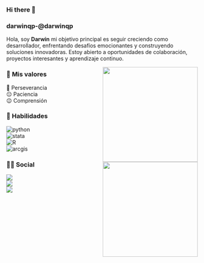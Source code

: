 ### Hi there 👋

### darwinqp-@darwinqp

Hola, soy **Darwin** mi objetivo principal es seguir creciendo como desarrollador, enfrentando desafíos emocionantes y construyendo soluciones innovadoras. Estoy abierto a oportunidades de colaboración, proyectos interesantes y aprendizaje continuo.

<img align= "right" width= "250" src= "https://pa1.narvii.com/6580/8098c6e9207376889eeb0532d9f5a0723c4d73f5_hq.gif"/>


<img align= "right" width= "250" src= "https://tenor.com/bhOSD.gif"/>

### 🙌 **Mis valores**

😤 Perseverancia  
😐 Paciencia  
😉 Comprensión

### 🚀 Habilidades

![python](https://img.shields.io/badge/python%20🟢🟢🟢⚪⚪-%233776AB)  
![stata](https://img.shields.io/badge/javascript%20🟢🟢🟢⚪⚪-%23F7DF1E)  
![R](https://img.shields.io/badge/react%20🟢🟢🟢⚪⚪-%233776AB)  
![arcgis](https://img.shields.io/badge/nodejs%20🟢⚪⚪⚪-%233776AB)    


### 👨👩 Social
[<img src = "https://img.shields.io/badge/facebook-%231877F2.svg?&style=for-the-badge&logo=facebook&logoColor=white">](https://www.facebook.com/darwin.quispe.355)  
[<img src="https://img.shields.io/badge/linkedin-%230077B5.svg?&style=for-the-badge&logo=linkedin&logoColor=white" />](https://www.linkedin.com/feed/)  
[<img src = "https://img.shields.io/badge/instagram-%23E4405F.svg?&style=for-the-badge&logo=instagram&logoColor=white">](https://www.instagram.com/darwin.r.q/)  
